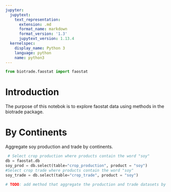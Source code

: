 ```yaml
---
jupyter:
  jupytext:
    text_representation:
      extension: .md
      format_name: markdown
      format_version: '1.3'
      jupytext_version: 1.13.4
  kernelspec:
    display_name: Python 3
    language: python
    name: python3
---
```


```python
from biotrade.faostat import faostat
```

<!-- #region -->
# Introduction


The purpose of this notebok is to explore faostat data using methods in the biotrade package.
<!-- #endregion -->

# By Continents

Aggregate soy production and trade by continents.

```python
 # Select crop production where products contain the word "soy"
db = faostat.db
soy_prod = db.select(table="crop_production", product = "soy")
#Select crop trade where products contain the word "soy"
soy_trade = db.select(table="crop_trade", product = "soy")
```

```python
# TODO: add method that aggregate the production and trade datasets by continents.
```
